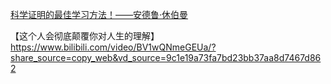 [科学证明的最佳学习方法！——安德鲁·休伯曼](https://www.bilibili.com/video/BV1AQAAe2E6Y/?share_source=copy_web&vd_source=9c1e19a73fa7bd23bb37aa8d7467d862) 



【这个人会彻底颠覆你对人生的理解】 https://www.bilibili.com/video/BV1wQNmeGEUa/?share_source=copy_web&vd_source=9c1e19a73fa7bd23bb37aa8d7467d862
